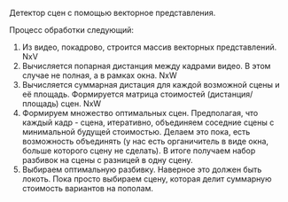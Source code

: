 Детектор сцен с помощью векторное представления.

Процесс обработки следующий:

1) Из видео, покадрово, строится массив векторных представлений. NxV
2) Вычисляется попарная дистанция между кадрами видео. В этом случае не полная, а в рамках окна. NxW
3) Вычисляется суммарная дистация для каждой возможной сцены и её площадь. Формируется матрица стоимостей (дистанция/площадь) сцен. NxW
4) Формируем множество оптимальных сцен. Предполагая, что каждый кадр - сцена, итеративно, объединяем соседние сцены с минимальной будущей стоимостью. Делаем это пока, есть возможность объединять (у нас есть органичитель в виде окна, больше которого сцену не сделать). В итоге получаем набор разбивок на сцены с разницей в одну сцену.
5) Выбираем оптимальную разбивку. Наверное это должен быть локоть. Пока просто выбираем сцену, которая делит суммарную стоимость вариантов на пополам.


